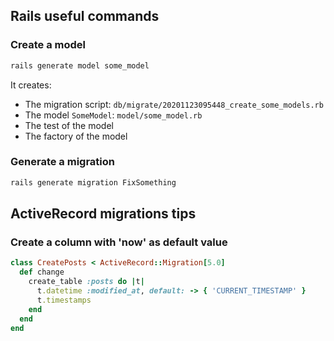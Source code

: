 ## Rails useful commands

### Create a model

```sh
rails generate model some_model
```

It creates: 
- The migration script: `db/migrate/20201123095448_create_some_models.rb`
- The model `SomeModel`: `model/some_model.rb`
- The test of the model
- The factory of the model

### Generate a migration

```sh
rails generate migration FixSomething
```

## ActiveRecord migrations tips

### Create a column with 'now' as default value

```ruby
class CreatePosts < ActiveRecord::Migration[5.0]
  def change
    create_table :posts do |t|
      t.datetime :modified_at, default: -> { 'CURRENT_TIMESTAMP' }
      t.timestamps
    end
  end 
end
```
